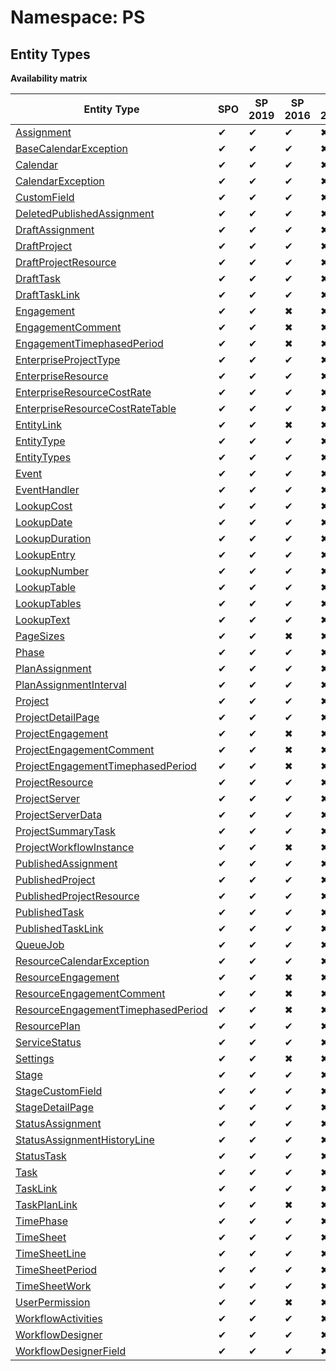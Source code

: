 # Namespace: PS
## Entity Types

**Availability matrix**

Entity Type | SPO | SP 2019 | SP 2016 | SP 2013
----------|-----|---------|---------|--------
[Assignment](./EntityTypes/Assignment) | ✔ | ✔ | ✔ | ✖
[BaseCalendarException](./EntityTypes/BaseCalendarException) | ✔ | ✔ | ✔ | ✖
[Calendar](./EntityTypes/Calendar) | ✔ | ✔ | ✔ | ✖
[CalendarException](./EntityTypes/CalendarException) | ✔ | ✔ | ✔ | ✖
[CustomField](./EntityTypes/CustomField) | ✔ | ✔ | ✔ | ✖
[DeletedPublishedAssignment](./EntityTypes/DeletedPublishedAssignment) | ✔ | ✔ | ✔ | ✖
[DraftAssignment](./EntityTypes/DraftAssignment) | ✔ | ✔ | ✔ | ✖
[DraftProject](./EntityTypes/DraftProject) | ✔ | ✔ | ✔ | ✖
[DraftProjectResource](./EntityTypes/DraftProjectResource) | ✔ | ✔ | ✔ | ✖
[DraftTask](./EntityTypes/DraftTask) | ✔ | ✔ | ✔ | ✖
[DraftTaskLink](./EntityTypes/DraftTaskLink) | ✔ | ✔ | ✔ | ✖
[Engagement](./EntityTypes/Engagement) | ✔ | ✔ | ✖ | ✖
[EngagementComment](./EntityTypes/EngagementComment) | ✔ | ✔ | ✖ | ✖
[EngagementTimephasedPeriod](./EntityTypes/EngagementTimephasedPeriod) | ✔ | ✔ | ✖ | ✖
[EnterpriseProjectType](./EntityTypes/EnterpriseProjectType) | ✔ | ✔ | ✔ | ✖
[EnterpriseResource](./EntityTypes/EnterpriseResource) | ✔ | ✔ | ✔ | ✖
[EnterpriseResourceCostRate](./EntityTypes/EnterpriseResourceCostRate) | ✔ | ✔ | ✔ | ✖
[EnterpriseResourceCostRateTable](./EntityTypes/EnterpriseResourceCostRateTable) | ✔ | ✔ | ✔ | ✖
[EntityLink](./EntityTypes/EntityLink) | ✔ | ✔ | ✖ | ✖
[EntityType](./EntityTypes/EntityType) | ✔ | ✔ | ✔ | ✖
[EntityTypes](./EntityTypes/EntityTypes) | ✔ | ✔ | ✔ | ✖
[Event](./EntityTypes/Event) | ✔ | ✔ | ✔ | ✖
[EventHandler](./EntityTypes/EventHandler) | ✔ | ✔ | ✔ | ✖
[LookupCost](./EntityTypes/LookupCost) | ✔ | ✔ | ✔ | ✖
[LookupDate](./EntityTypes/LookupDate) | ✔ | ✔ | ✔ | ✖
[LookupDuration](./EntityTypes/LookupDuration) | ✔ | ✔ | ✔ | ✖
[LookupEntry](./EntityTypes/LookupEntry) | ✔ | ✔ | ✔ | ✖
[LookupNumber](./EntityTypes/LookupNumber) | ✔ | ✔ | ✔ | ✖
[LookupTable](./EntityTypes/LookupTable) | ✔ | ✔ | ✔ | ✖
[LookupTables](./EntityTypes/LookupTables) | ✔ | ✔ | ✔ | ✖
[LookupText](./EntityTypes/LookupText) | ✔ | ✔ | ✔ | ✖
[PageSizes](./EntityTypes/PageSizes) | ✔ | ✔ | ✖ | ✖
[Phase](./EntityTypes/Phase) | ✔ | ✔ | ✔ | ✖
[PlanAssignment](./EntityTypes/PlanAssignment) | ✔ | ✔ | ✔ | ✖
[PlanAssignmentInterval](./EntityTypes/PlanAssignmentInterval) | ✔ | ✔ | ✔ | ✖
[Project](./EntityTypes/Project) | ✔ | ✔ | ✔ | ✖
[ProjectDetailPage](./EntityTypes/ProjectDetailPage) | ✔ | ✔ | ✔ | ✖
[ProjectEngagement](./EntityTypes/ProjectEngagement) | ✔ | ✔ | ✖ | ✖
[ProjectEngagementComment](./EntityTypes/ProjectEngagementComment) | ✔ | ✔ | ✖ | ✖
[ProjectEngagementTimephasedPeriod](./EntityTypes/ProjectEngagementTimephasedPeriod) | ✔ | ✔ | ✖ | ✖
[ProjectResource](./EntityTypes/ProjectResource) | ✔ | ✔ | ✔ | ✖
[ProjectServer](./EntityTypes/ProjectServer) | ✔ | ✔ | ✔ | ✖
[ProjectServerData](./EntityTypes/ProjectServerData) | ✔ | ✔ | ✔ | ✖
[ProjectSummaryTask](./EntityTypes/ProjectSummaryTask) | ✔ | ✔ | ✔ | ✖
[ProjectWorkflowInstance](./EntityTypes/ProjectWorkflowInstance) | ✔ | ✔ | ✖ | ✖
[PublishedAssignment](./EntityTypes/PublishedAssignment) | ✔ | ✔ | ✔ | ✖
[PublishedProject](./EntityTypes/PublishedProject) | ✔ | ✔ | ✔ | ✖
[PublishedProjectResource](./EntityTypes/PublishedProjectResource) | ✔ | ✔ | ✔ | ✖
[PublishedTask](./EntityTypes/PublishedTask) | ✔ | ✔ | ✔ | ✖
[PublishedTaskLink](./EntityTypes/PublishedTaskLink) | ✔ | ✔ | ✔ | ✖
[QueueJob](./EntityTypes/QueueJob) | ✔ | ✔ | ✔ | ✖
[ResourceCalendarException](./EntityTypes/ResourceCalendarException) | ✔ | ✔ | ✔ | ✖
[ResourceEngagement](./EntityTypes/ResourceEngagement) | ✔ | ✔ | ✖ | ✖
[ResourceEngagementComment](./EntityTypes/ResourceEngagementComment) | ✔ | ✔ | ✖ | ✖
[ResourceEngagementTimephasedPeriod](./EntityTypes/ResourceEngagementTimephasedPeriod) | ✔ | ✔ | ✖ | ✖
[ResourcePlan](./EntityTypes/ResourcePlan) | ✔ | ✔ | ✔ | ✖
[ServiceStatus](./EntityTypes/ServiceStatus) | ✔ | ✔ | ✔ | ✖
[Settings](./EntityTypes/Settings) | ✔ | ✔ | ✖ | ✖
[Stage](./EntityTypes/Stage) | ✔ | ✔ | ✔ | ✖
[StageCustomField](./EntityTypes/StageCustomField) | ✔ | ✔ | ✔ | ✖
[StageDetailPage](./EntityTypes/StageDetailPage) | ✔ | ✔ | ✔ | ✖
[StatusAssignment](./EntityTypes/StatusAssignment) | ✔ | ✔ | ✔ | ✖
[StatusAssignmentHistoryLine](./EntityTypes/StatusAssignmentHistoryLine) | ✔ | ✔ | ✔ | ✖
[StatusTask](./EntityTypes/StatusTask) | ✔ | ✔ | ✔ | ✖
[Task](./EntityTypes/Task) | ✔ | ✔ | ✔ | ✖
[TaskLink](./EntityTypes/TaskLink) | ✔ | ✔ | ✔ | ✖
[TaskPlanLink](./EntityTypes/TaskPlanLink) | ✔ | ✔ | ✖ | ✖
[TimePhase](./EntityTypes/TimePhase) | ✔ | ✔ | ✔ | ✖
[TimeSheet](./EntityTypes/TimeSheet) | ✔ | ✔ | ✔ | ✖
[TimeSheetLine](./EntityTypes/TimeSheetLine) | ✔ | ✔ | ✔ | ✖
[TimeSheetPeriod](./EntityTypes/TimeSheetPeriod) | ✔ | ✔ | ✔ | ✖
[TimeSheetWork](./EntityTypes/TimeSheetWork) | ✔ | ✔ | ✔ | ✖
[UserPermission](./EntityTypes/UserPermission) | ✔ | ✔ | ✖ | ✖
[WorkflowActivities](./EntityTypes/WorkflowActivities) | ✔ | ✔ | ✔ | ✖
[WorkflowDesigner](./EntityTypes/WorkflowDesigner) | ✔ | ✔ | ✔ | ✖
[WorkflowDesignerField](./EntityTypes/WorkflowDesignerField) | ✔ | ✔ | ✔ | ✖
